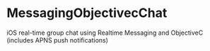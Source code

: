 # MessagingObjectivecChat
iOS real-time group chat using Realtime Messaging and ObjectiveC (includes APNS push notifications)
